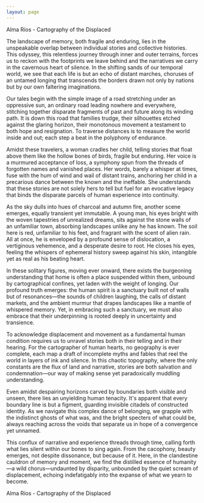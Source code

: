 ```yaml
---
layout: page
---
```

Alma Ríos - Cartography of the Displaced

The landscape of memory, both fragile and enduring, lies in the unspeakable overlap between individual stories and collective histories. This odyssey, this relentless journey through inner and outer terrains, forces us to reckon with the footprints we leave behind and the narratives we carry in the cavernous heart of silence. In the shifting sands of our temporal world, we see that each life is but an echo of distant marches, choruses of an untamed longing that transcends the borders drawn not only by nations but by our own faltering imaginations.

Our tales begin with the simple image of a road stretching under an oppressive sun, an ordinary road leading nowhere and everywhere, stitching together disparate fragments of past and future along its winding path. It is down this road that families trudge, their silhouettes etched against the glaring horizon, their monotonous movement a testament to both hope and resignation. To traverse distances is to measure the world inside and out; each step a beat in the polyphony of endurance.

Amidst these travelers, a woman cradles her child, telling stories that float above them like the hollow bones of birds, fragile but enduring. Her voice is a murmured acceptance of loss, a symphony spun from the threads of forgotten names and vanished places. Her words, barely a whisper at times, fuse with the hum of wind and wail of distant trains, anchoring her child in a precarious dance between the known and the ineffable. She understands that these stories are not solely hers to tell but fuel for an evocative legacy that binds the disparate parcels of human experience into continuity.

As the sky dulls into hues of charcoal and autumn fire, another scene emerges, equally transient yet immutable. A young man, his eyes bright with the woven tapestries of unrealized dreams, sits against the stone walls of an unfamiliar town, absorbing landscapes unlike any he has known. The soil here is red, unfamiliar to his feet, and fragrant with the scent of alien rain. All at once, he is enveloped by a profound sense of dislocation, a vertiginous vehemence, and a desperate desire to root. He closes his eyes, feeling the whispers of ephemeral history sweep against his skin, intangible yet as real as his beating heart.

In these solitary figures, moving ever onward, there exists the burgeoning understanding that home is often a place suspended within them, unbound by cartographical confines, yet laden with the weight of longing. Our profound truth emerges: the human spirit is a sanctuary built not of walls but of resonances—the sounds of children laughing, the calls of distant markets, and the ambient murmur that drapes landscapes like a mantle of whispered memory. Yet, in embracing such a sanctuary, we must also embrace that their underpinning is rooted deeply in uncertainty and transience.

To acknowledge displacement and movement as a fundamental human condition requires us to unravel stories both in their telling and in their hearing. For the cartographer of human hearts, no geography is ever complete, each map a draft of incomplete myths and fables that reel the world in layers of ink and silence. In this chaotic topography, where the only constants are the flux of land and narrative, stories are both salvation and condemnation—our way of making sense yet paradoxically muddling understanding. 

Even amidst despairing horizons carved by boundaries both visible and unseen, there lies an unyielding human tenacity. It's apparent that every boundary line is but a figment, guarding invisible citadels of constructed identity. As we navigate this complex dance of belonging, we grapple with the indistinct ghosts of what was, and the bright specters of what could be, always reaching across the voids that separate us in hope of a convergence yet unnamed. 

This conflux of narrative and experience threads through time, calling forth what lies silent within our bones to sing again. From the cacophony, beauty emerges, not despite dissonance, but because of it. Here, in the clandestine cauldron of memory and moment, we find the distilled essence of humanity—a wild chorus—undaunted by disparity, unbounded by the quiet scream of displacement, echoing indefatigably into the expanse of what we yearn to become.

Alma Ríos - Cartography of the Displaced